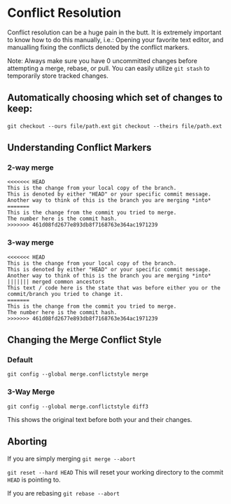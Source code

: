# Conflict Resolution

Conflict resolution can be a huge pain in the butt. It is extremely important to know how to do this manually, i.e.: Opening your favorite text editor, and manualling fixing the conflicts denoted by the conflict markers.

Note: Always make sure you have 0 uncommitted changes before attempting a merge, rebase, or pull. You can easily utilize `git stash` to temporarily store tracked changes.

## Automatically choosing which set of changes to keep:

`git checkout --ours file/path.ext`
`git checkout --theirs file/path.ext`

## Understanding Conflict Markers

### 2-way merge
```
<<<<<<< HEAD
This is the change from your local copy of the branch.
This is denoted by either "HEAD" or your specific commit message.
Another way to think of this is the branch you are merging *into*
=======
This is the change from the commit you tried to merge.
The number here is the commit hash.
>>>>>>> 461d08fd2677e893db8f7168763e364ac1971239
```

### 3-way merge

```
<<<<<<< HEAD
This is the change from your local copy of the branch.
This is denoted by either "HEAD" or your specific commit message.
Another way to think of this is the branch you are merging *into*
||||||| merged common ancestors
This text / code here is the state that was before either you or the commit/branch you tried to change it.
=======
This is the change from the commit you tried to merge.
The number here is the commit hash.
>>>>>>> 461d08fd2677e893db8f7168763e364ac1971239
```

## Changing the Merge Conflict Style

### Default

`git config --global merge.conflictstyle merge`

### 3-Way Merge

`git config --global merge.conflictstyle diff3`

This shows the original text before both your and their changes.


## Aborting

If you are simply merging
`git merge --abort`

`git reset --hard HEAD` This will reset your working directory to the commit `HEAD` is pointing to.

If you are rebasing
`git rebase --abort`
